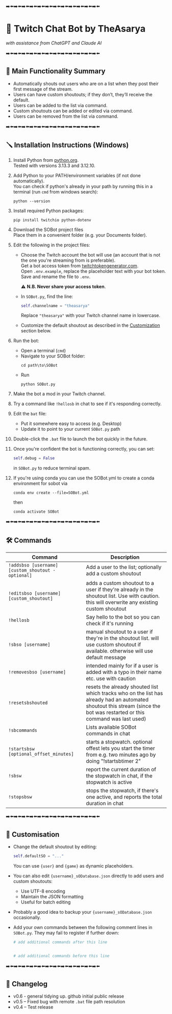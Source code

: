 ➡️⬅️➡️⬅️➡️⬅️➡️⬅️➡️⬅️➡️⬅️➡️⬅️➡️⬅️➡️⬅️➡️⬅️➡️⬅️➡️⬅️

# 📢 Twitch Chat Bot by TheAsarya  
_with assistance from ChatGPT and Claude AI_


➡️⬅️➡️⬅️➡️⬅️➡️⬅️➡️⬅️➡️⬅️➡️⬅️➡️⬅️➡️⬅️➡️⬅️➡️⬅️➡️⬅️

## 🎯 Main Functionality Summary

- Automatically shouts out users who are on a list when they post their first message of the stream.
- Users can have custom shoutouts; if they don’t, they’ll receive the default.
- Users can be added to the list via command.
- Custom shoutouts can be added or edited via command.
- Users can be removed from the list via command.

➡️⬅️➡️⬅️➡️⬅️➡️⬅️➡️⬅️➡️⬅️➡️⬅️➡️⬅️➡️⬅️➡️⬅️➡️⬅️➡️⬅️

## 🪛 Installation Instructions (Windows)

1. Install Python from [python.org](https://www.python.org).  
   Tested with versions 3.13.3 and 3.12.10.

2. Add Python to your PATH/environment variables (if not done automatically).  
   You can check if python's already in your path by running this in a terminal (run `cmd` from windows search):
   ```shell
   python --version
   ```

3. Install required Python packages:
   ```shell
   pip install twitchio python-dotenv
   ```

4. Download the SOBot project files  
   Place them in a convenient folder (e.g. your Documents folder).

5. Edit the following in the project files:
   - Choose the Twitch account the bot will use (an account that is not the one you're streaming from is preferable).  
     Get a bot access token from [twitchtokengenerator.com](https://twitchtokengenerator.com).  
     Open `.env.example`, replace the placeholder text with your bot token. Save and rename the file to `.env`.  

     ⚠️ **N.B. Never share your access token**.

   - In `SOBot.py`, find the line:
     ```python
     self.channelname = "theasarya"
     ```
     Replace `"theasarya"` with your Twitch channel name in lowercase.
   - Customize the default shoutout as described in the [Customization](#customisation) section below.

6. Run the bot:
   - Open a terminal (`cmd`)
   - Navigate to your SOBot folder:
     ```shell
     cd path\to\SOBot
     ```
   - Run
     ```shell
     python SOBot.py
     ```

7. Make the bot a mod in your Twitch channel.

8. Try a command like `!hellosb` in chat to see if it's responding correctly.

9. Edit the `bat` file:
   - Put it somewhere easy to access (e.g. Desktop)
   - Update it to point to your current `SOBot.py` path

10. Double-click the `.bat` file to launch the bot quickly in the future.

11. Once you're confident the bot is functioning correctly, you can set:
    ```python
    self.debug = False
    ```
    in `SOBot.py` to reduce terminal spam.

12. If you're using conda you can use the SOBot.yml to create a conda environment for sobot via
      ```shell
      conda env create --file=SOBot.yml
      ```
      then
      ```shell
      conda activate SOBot
      ```

➡️⬅️➡️⬅️➡️⬅️➡️⬅️➡️⬅️➡️⬅️➡️⬅️➡️⬅️➡️⬅️➡️⬅️➡️⬅️➡️⬅️

## 🛠️ Commands

| Command | Description |
|--------|-------------|
| `!addsbso [username] [custom_shoutout - optional]` | Add a user to the list; optionally add a custom shoutout |
| `!editsbso [username] [custom_shoutout]` | adds a custom shoutout to a user if they're already in the shoutout list. Use with caution. this will overwrite any existing custom shoutout |
| `!hellosb` | Say hello to the bot so you can check if it's running |
| `!sbso [username]` | manual shoutout to a user if they're in the shoutout list. will use custom shoutout if available. otherwise will use default message |
| `!removesbso [username]` | intended mainly for if a user is added with a typo in their name etc. use with caution |
| `!resetsbshouted` | resets the already shouted list which tracks who on the list has already had an automated shoutout this stream (since the bot was restarted or this command was last used) |
| `!sbcommands` | Lists available SOBot commands in chat |
| `!startsbsw [optional_offset_minutes]` | starts a stopwatch. optional offest lets you start the timer from e.g. two minutes ago by doing "!startsbtimer 2" |
| `!sbsw` | report the current duration of the stopwatch in chat, if the stopwatch is active |
| `!stopsbsw` | stops the stopwatch, if there's one active, and reports the total duration in chat |

➡️⬅️➡️⬅️➡️⬅️➡️⬅️➡️⬅️➡️⬅️➡️⬅️➡️⬅️➡️⬅️➡️⬅️➡️⬅️➡️⬅️

## 🎨 Customisation

- Change the default shoutout by editing:
  ```python
  self.defaultSO = "..."
  ```
  You can use `{user}` and `{game}` as dynamic placeholders.

- You can also edit `{username}_sODatabase.json` directly to add users and custom shoutouts:
  - Use UTF-8 encoding
  - Maintain the JSON formatting
  - Useful for batch editing

- Probably a good idea to backup your `{username}_sODatabase.json` occasionally.

- Add your own commands between the following comment lines in `SOBot.py`. They may fail to register if further down:
  ```python
  # add additional commands after this line


  # add additional commands before this line
  ```

➡️⬅️➡️⬅️➡️⬅️➡️⬅️➡️⬅️➡️⬅️➡️⬅️➡️⬅️➡️⬅️➡️⬅️➡️⬅️➡️⬅️

## 📜 Changelog

- v0.6 - general tidying up. github initial public release
- v0.5 – Fixed bug with remote `.bat` file path resolution
- v0.4 – Test release
